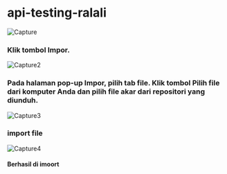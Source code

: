 # api-testing-ralali

![Capture](https://user-images.githubusercontent.com/57398894/185051784-fcdd07ce-3364-46ff-b1dd-ed5fe8dce80f.JPG)
<h3>Klik tombol Impor.</h3>

![Capture2](https://user-images.githubusercontent.com/57398894/185053494-91a5fb0e-00a8-4d4d-a3c6-3b6aba05a164.JPG)
<h3>Pada halaman pop-up Impor, pilih tab file. Klik tombol Pilih file dari komputer Anda dan pilih file akar dari repositori yang diunduh.</h3>

![Capture3](https://user-images.githubusercontent.com/57398894/185053635-3f0b8c7a-6636-4482-86e3-534489e89a73.JPG)
<h3> import file </h3>

![Capture4](https://user-images.githubusercontent.com/57398894/185053888-3ed21d10-2227-49f2-bae8-64f0db496cd0.JPG)
<h4> Berhasil di imoort </h3>
